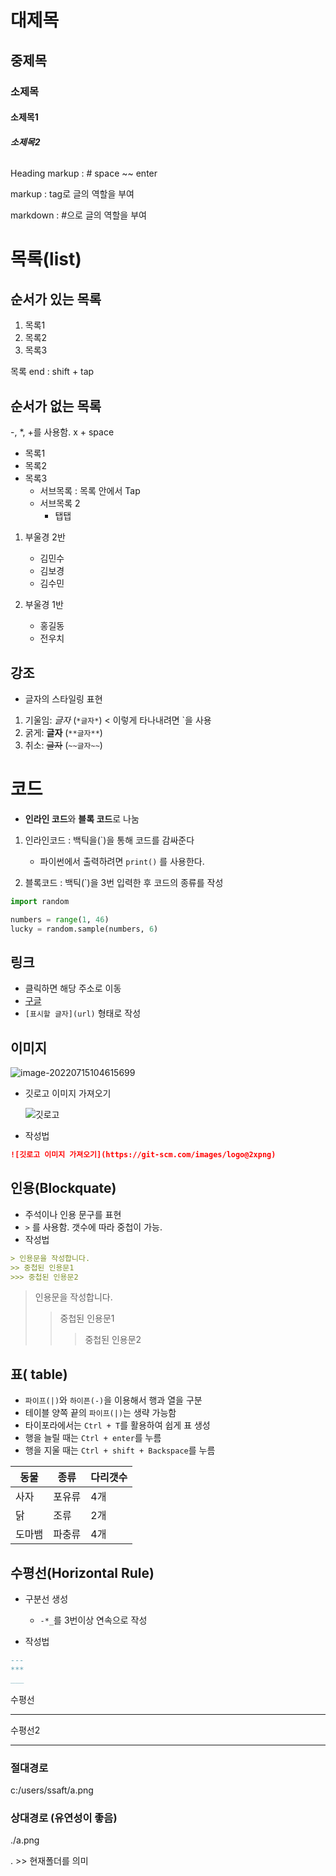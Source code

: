# 대제목

## 중제목

### 소제목

#### 소제목1

##### 소제목2

###### 

Heading markup : # space ~~ enter

markup : tag로 글의 역할을 부여 

markdown : #으로 글의 역할을 부여



# 목록(list)

## 순서가 있는 목록

1. 목록1
2. 목록2
3. 목록3

목록 end : shift + tap

## 순서가 없는 목록

-, *, +를 사용함.  x + space

- 목록1
- 목록2
- 목록3
  - 서브목록 : 목록 안에서 Tap
  - 서브목록 2
    - 탭탭



1. 부울경 2반
   * 김민수
   * 김보경
   * 김수민

2. 부울경 1반
   * 홍길동
   * 전우치



## 강조

- 글자의 스타일링 표현

1. 기울임: *글자*  (`*글자*`) < 이렇게 타나내려면 `을 사용
2. 굵게: **글자**  (`**글자**`)
3. 취소: ~~글자~~  (`~~글자~~`)



# 코드

- **인라인 코드**와 **블록 코드**로 나눔

1. 인라인코드 : 백틱을(`)을 통해 코드를 감싸준다
   - 파이썬에서 출력하려면 `print()` 를 사용한다.

2. 블록코드 : 백틱(`)을 3번 입력한 후 코드의 종류를 작성

```python
import random

numbers = range(1, 46)
lucky = random.sample(numbers, 6)
```



## 링크

- 클릭하면 해당 주소로 이동 
- [구글](https://google.com)
- `[표시할 글자](url)` 형태로 작성



## 이미지

![image-20220715104615699](markdown.assets/image-20220715104615699.png)



- 깃로고 이미지 가져오기

  

  ![깃로고](https://git-scm.com/images/logo@2x.png)

  

- 작성법

```markdown
![깃로고 이미지 가져오기](https://git-scm.com/images/logo@2xpng)
```



## 인용(Blockquate)

- 주석이나 인용 문구를 표현
- `>` 를 사용함. 갯수에 따라 중첩이 가능.
- 작성법

```markdown
> 인용문을 작성합니다.
>> 중첩된 인용문1
>>> 중첩된 인용문2
```

> 인용문을 작성합니다.
>
> >중첩된 인용문1
> >
> >>중첩된 인용문2



## 표( table)

- `파이프(|)`와 `하이픈(-)`을 이용해서 행과 열을 구분
- 테이블 양쪽 끝의 `파이프(|)`는 생략 가능함
- 타이포라에서는 `Ctrl + T`를 활용하여 쉽게 표 생성
- 행을 늘릴 때는 `Ctrl + enter`를 누름
- 행을 지울 때는 `Ctrl + shift + Backspace`를 누름

| 동물   | 종류   | 다리갯수 |
| ------ | ------ | -------- |
| 사자   | 포유류 | 4개      |
| 닭     | 조류   | 2개      |
| 도마뱀 | 파충류 | 4개      |

## 수평선(Horizontal Rule)

- 구분선 생성
  - `-*_`를 3번이상 연속으로 작성

- 작성법

```markdown
---
***
___
```

수평선

---

수평선2

***



### 절대경로

c:/users/ssaft/a.png

### 상대경로 (유연성이 좋음)

./a.png

. >> 현재폴더를 의미